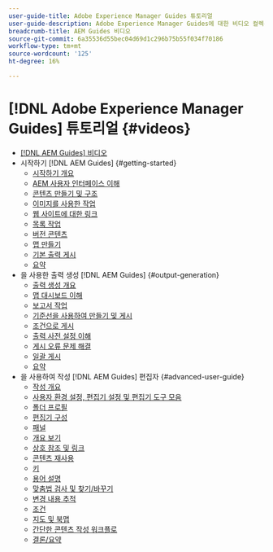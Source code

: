 ```yaml
---
user-guide-title: Adobe Experience Manager Guides 튜토리얼
user-guide-description: Adobe Experience Manager Guides에 대한 비디오 컬렉션입니다.
breadcrumb-title: AEM Guides 비디오
source-git-commit: 6a35536d55bec04d69d1c296b75b55f034f70186
workflow-type: tm+mt
source-wordcount: '125'
ht-degree: 16%

---
```



# [!DNL Adobe Experience Manager Guides] 튜토리얼 {#videos}

+ [[!DNL AEM Guides] 비디오](overview.md)
+ 시작하기 [!DNL AEM Guides] {#getting-started}
   + [시작하기 개요](./course-1/overview.md)
   + [AEM 사용자 인터페이스 이해](./course-1/understanding-the-aem-user-interface.md)
   + [콘텐츠 만들기 및 구조](./course-1/creating-and-structuring-content.md)
   + [이미지를 사용한 작업](./course-1/working-with-images.md)
   + [웹 사이트에 대한 링크](./course-1/linking-to-websites.md)
   + [목록 작업](./course-1/working-with-lists.md)
   + [버전 콘텐츠](./course-1/versioning-content.md)
   + [맵 만들기](./course-1/creating-a-map.md)
   + [기본 출력 게시](./course-1/publishing-default-output.md)
   + [요약](./course-1/recap.md)
+ 을 사용한 출력 생성 [!DNL AEM Guides] {#output-generation}
   + [출력 생성 개요](./course-2/overview.md)
   + [맵 대시보드 이해](./course-2/introduction-to-the-map-dashboard.md)
   + [보고서 작업](./course-2/working-with-reports.md)
   + [기준선을 사용하여 만들기 및 게시](./course-2/creating-and-publishing-with-baselines.md)
   + [조건으로 게시](./course-2/publishing-with-conditions.md)
   + [출력 사전 설정 이해](./course-2/output-presets.md)
   + [게시 오류 문제 해결](./course-2/troubleshooting-publishing-errors.md)
   + [일괄 게시](./course-2/bulk-publishing.md)
   + [요약](./course-2/recap.md)
+ 을 사용하여 작성 [!DNL AEM Guides] 편집자 {#advanced-user-guide}
   + [작성 개요](./course-3/overview.md)
   + [사용자 환경 설정, 편집기 설정 및 편집기 도구 모음](./course-3/user-settings-preferences-toolbars.md)
   + [폴더 프로필](./course-3/folder-profiles.md)
   + [편집기 구성](./course-3/editor-configuration.md)
   + [패널](./course-3/panels.md)
   + [개요 보기](./course-3/outline-view.md)
   + [상호 참조 및 링크](./course-3/cross-references-and-links.md)
   + [콘텐츠 재사용](./course-3/content-reuse.md)
   + [키](./course-3/keys.md)
   + [용어 설명](./course-3/glossary.md)
   + [맞춤법 검사 및 찾기/바꾸기](./course-3/spell-check.md)
   + [변경 내용 추적](./course-3/track-changes.md)
   + [조건](./course-3/conditions.md)
   + [지도 및 북맵](./course-3/maps-and-bookmaps.md)
   + [간단한 콘텐츠 작성 워크플로](./course-3/simple-content-creation-workflows.md)
   + [결론/요약](./course-3/recap.md)